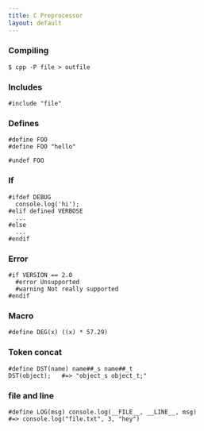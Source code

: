 ```yaml
---
title: C Preprocessor
layout: default
---
```


### Compiling

    $ cpp -P file > outfile

### Includes

    #include "file"

### Defines

    #define FOO
    #define FOO "hello"

    #undef FOO

### If

    #ifdef DEBUG
      console.log('hi');
    #elif defined VERBOSE
      ...
    #else
      ...
    #endif

### Error

    #if VERSION == 2.0
      #error Unsupported
      #warning Not really supported
    #endif

### Macro

    #define DEG(x) ((x) * 57.29)

### Token concat

    #define DST(name) name##_s name##_t
    DST(object);   #=> "object_s object_t;"

### file and line

    #define LOG(msg) console.log(__FILE__, __LINE__, msg)
    #=> console.log("file.txt", 3, "hey")
